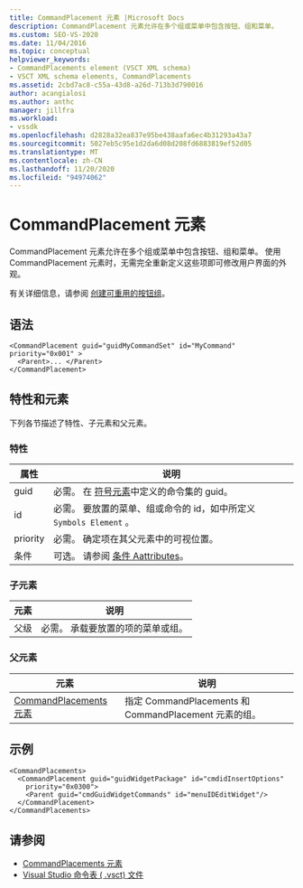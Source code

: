 ```yaml
---
title: CommandPlacement 元素 |Microsoft Docs
description: CommandPlacement 元素允许在多个组或菜单中包含按钮、组和菜单。
ms.custom: SEO-VS-2020
ms.date: 11/04/2016
ms.topic: conceptual
helpviewer_keywords:
- CommandPlacements element (VSCT XML schema)
- VSCT XML schema elements, CommandPlacements
ms.assetid: 2cbd7ac8-c55a-43d8-a26d-713b3d790016
author: acangialosi
ms.author: anthc
manager: jillfra
ms.workload:
- vssdk
ms.openlocfilehash: d2828a32ea837e95be438aafa6ec4b31293a43a7
ms.sourcegitcommit: 5027eb5c95e1d2da6d08d208fd6883819ef52d05
ms.translationtype: MT
ms.contentlocale: zh-CN
ms.lasthandoff: 11/20/2020
ms.locfileid: "94974062"
---
```

# <a name="commandplacement-element"></a>CommandPlacement 元素
CommandPlacement 元素允许在多个组或菜单中包含按钮、组和菜单。 使用 CommandPlacement 元素时，无需完全重新定义这些项即可修改用户界面的外观。

 有关详细信息，请参阅 [创建可重用的按钮组](../extensibility/creating-reusable-groups-of-buttons.md)。

## <a name="syntax"></a>语法

```
<CommandPlacement guid="guidMyCommandSet" id="MyCommand" priority="0x001" >
  <Parent>... </Parent>
</CommandPlacement>
```

## <a name="attributes-and-elements"></a>特性和元素
 下列各节描述了特性、子元素和父元素。

### <a name="attributes"></a>特性

|属性|说明|
|---------------|-----------------|
|guid|必需。 在 [符号元素](../extensibility/symbols-element.md)中定义的命令集的 guid。|
|id|必需。 要放置的菜单、组或命令的 id，如中所定义 `Symbols Element` 。|
|priority|必需。 确定项在其父元素中的可视位置。|
|条件|可选。 请参阅 [条件 Aattributes](../extensibility/vsct-xml-schema-conditional-attributes.md)。|

### <a name="child-elements"></a>子元素

|元素|说明|
|-------------|-----------------|
|父级|必需。 承载要放置的项的菜单或组。|

### <a name="parent-elements"></a>父元素

|元素|说明|
|-------------|-----------------|
|[CommandPlacements 元素](../extensibility/commandplacements-element.md)|指定 CommandPlacements 和 CommandPlacement 元素的组。|

## <a name="example"></a>示例

```
<CommandPlacements>
  <CommandPlacement guid="guidWidgetPackage" id="cmdidInsertOptions"
    priority="0x0300">
    <Parent guid="cmdGuidWidgetCommands" id="menuIDEditWidget"/>
  </CommandPlacement>
</CommandPlacements>
```

## <a name="see-also"></a>请参阅
- [CommandPlacements 元素](../extensibility/commandplacements-element.md)
- [Visual Studio 命令表 ( .vsct) 文件](../extensibility/internals/visual-studio-command-table-dot-vsct-files.md)
